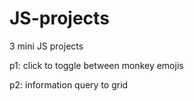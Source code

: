 # JS-projects

3 mini JS projects

p1: click to toggle between monkey emojis

p2: information query to grid
